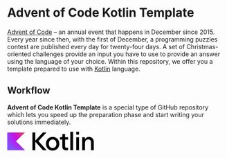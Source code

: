 # Advent of Code Kotlin Template

[Advent of Code][aoc] – an annual event that happens in December since 2015.
Every year since then, with the first of December, a programming puzzles contest are published every day for twenty-four days.
A set of Christmas-oriented challenges provide an input you have to use to provide an answer using the language of your choice.
Within this repository, we offer you a template prepared to use with [Kotlin][kotlin] language.

## Workflow
**Advent of Code Kotlin Template** is a special type of GitHub repository which lets you speed up the preparation phase and start writing your solutions immediately.

![file:kotlin]

[aoc]: https://adventofcode.com
[kotlin]: https://kotlinlang.org
[file:kotlin]: .github/readme/kotlin.svg

